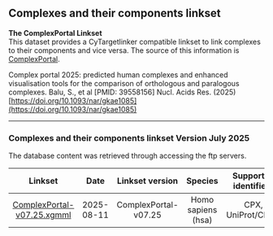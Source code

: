## Complexes and their components linkset

**The ComplexPortal Linkset<br/>**
This dataset provides a CyTargetlinker compatible linkset to link complexes to their components and vice versa. The source of this information is [ComplexPortal](https://www.ebi.ac.uk/complexportal/home).

Complex portal 2025: predicted human complexes and enhanced visualisation tools for the comparison of orthologous and paralogous complexes. Balu, S., et al [PMID: 39558156] Nucl. Acids Res. (2025) [https://doi.org/10.1093/nar/gkae1085](https://doi.org/10.1093/nar/gkae1085)

---

### Complexes and their components linkset Version July 2025

The database content was retrieved through accessing the ftp servers. 

| Linkset | Date | Linkset version | Species | Supported identifiers |
| :---: | :---: | :---: | :---: | :---: | 
| [ComplexPortal-v07.25.xgmml](https://figshare.com/ndownloader/files/57094985) | 2025-08-11 | ComplexPortal-v07.25 | Homo sapiens (hsa) | CPX, UniProt/ChEBI |
